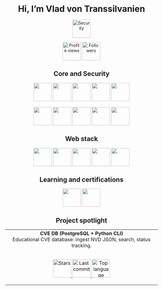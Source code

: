 <h1 align="center">Hi, I’m Vlad von Transsilvanien</h1>

<p align="center">
  <img src="https://img.shields.io/badge/Focus-Cybersecurity-blue?style=plastic" alt="Security" height="60" />
</p>

<p align="center">
  <img src="https://img.shields.io/badge/Visitors-Profile-blue?style=plastic" alt="Profile views" height="60" />
  <img src="https://img.shields.io/github/followers/vladvontranssilvanien?label=Followers&style=plastic" alt="Followers" height="60" />
</p>

<div align="center">

## Core and Security
<img src="https://img.shields.io/badge/Linux-FCC624?logo=linux&logoColor=black&style=plastic" height="60" />
<img src="https://img.shields.io/badge/Kali_Linux-557C94?logo=kalilinux&logoColor=white&style=plastic" height="60" />
<img src="https://img.shields.io/badge/Python-3776AB?logo=python&logoColor=white&style=plastic" height="60" />
<img src="https://img.shields.io/badge/Bash-4EAA25?logo=gnubash&logoColor=white&style=plastic" height="60" />
<img src="https://img.shields.io/badge/Git-F05032?logo=git&logoColor=white&style=plastic" height="60" />
<br><br>
<img src="https://img.shields.io/badge/GitHub-181717?logo=github&logoColor=white&style=plastic" height="60" />
<img src="https://img.shields.io/badge/Wireshark-1679A7?logo=wireshark&logoColor=white&style=plastic" height="60" />
<img src="https://img.shields.io/badge/Docker-2496ED?logo=docker&logoColor=white&style=plastic" height="60" />
<img src="https://img.shields.io/badge/PostgreSQL-4169E1?logo=postgresql&logoColor=white&style=plastic" height="60" />
<img src="https://img.shields.io/badge/SQLite-003B57?logo=sqlite&logoColor=white&style=plastic" height="60" />

## Web stack
<img src="https://img.shields.io/badge/HTML5-E34F26?logo=html5&logoColor=white&style=plastic" height="60" />
<img src="https://img.shields.io/badge/CSS3-1572B6?logo=css3&logoColor=white&style=plastic" height="60" />
<img src="https://img.shields.io/badge/JavaScript-F7DF1E?logo=javascript&logoColor=black&style=plastic" height="60" />
<img src="https://img.shields.io/badge/React-61DAFB?logo=react&logoColor=20232A&style=plastic" height="60" />
<img src="https://img.shields.io/badge/Vite-646CFF?logo=vite&logoColor=white&style=plastic" height="60" />

## Learning and certifications
<img src="https://img.shields.io/badge/CompTIA_Security%2B-in_progress-ED1C24?logo=comptia&logoColor=white&style=plastic" height="60" />
<img src="https://img.shields.io/badge/CompTIA_Tech%2B-in_progress-ED1C24?logo=comptia&logoColor=white&style=plastic" height="60" />

## Project spotlight
<div align="center">

<table>
  <tr>
    <td align="center" width="100%">
      <b>CVE DB (PostgreSQL + Python CLI)</b><br/>
      Educational CVE database: ingest NVD JSON, search, status tracking.
      <br/><br/>
      <p align="center">
        <a href="https://github.com/vladvontranssilvanien/cvedb-pg">
          <img alt="Stars" src="https://img.shields.io/github/stars/vladvontranssilvanien/cvedb-pg?style=plastic" height="60" />
        </a>
        <a href="https://github.com/vladvontranssilvanien/cvedb-pg">
          <img alt="Last commit" src="https://img.shields.io/github/last-commit/vladvontranssilvanien/cvedb-pg?color=blue&style=plastic" height="60" />
        </a>
        <a href="https://github.com/vladvontranssilvanien/cvedb-pg">
          <img alt="Top language" src="https://img.shields.io/github/languages/top/vladvontranssilvanien/cvedb-pg?style=plastic" height="60" />
        </a>
      </p>
    </td>
  </tr>
</table>

</div>

</div>










